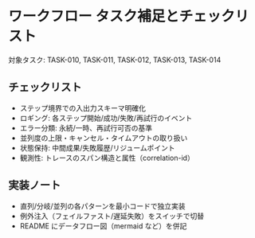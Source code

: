 # ワークフロー タスク補足とチェックリスト

対象タスク: TASK-010, TASK-011, TASK-012, TASK-013, TASK-014

## チェックリスト
- ステップ境界での入出力スキーマ明確化
- ロギング: 各ステップ開始/成功/失敗/再試行のイベント
- エラー分類: 永続/一時、再試行可否の基準
- 並列度の上限・キャンセル・タイムアウトの取り扱い
- 状態保持: 中間成果/失敗履歴/リジュームポイント
- 観測性: トレースのスパン構造と属性（correlation-id）

## 実装ノート
- 直列/分岐/並列の各パターンを最小コードで独立実装
- 例外注入（フェイルファスト/遅延失敗）をスイッチで切替
- README にデータフロー図（mermaid など）を併記

